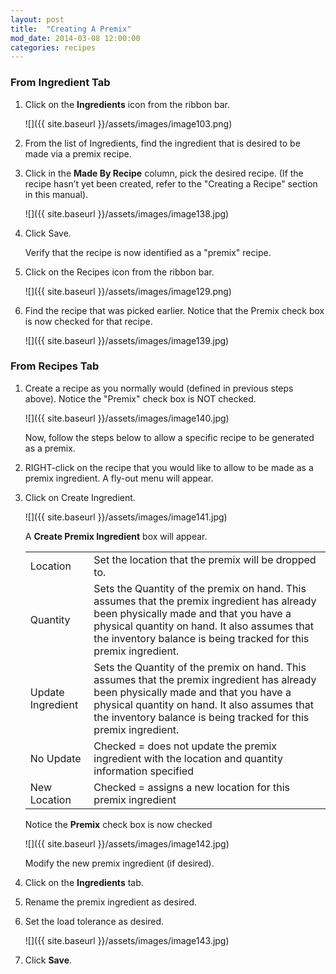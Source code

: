 ```yaml
---
layout: post
title:  "Creating A Premix"
mod_date: 2014-03-08 12:00:00
categories: recipes
---
```


### From Ingredient Tab

1.	Click on the **Ingredients** icon from the ribbon bar.

	![]({{ site.baseurl }}/assets/images/image103.png)

2.	From the list of Ingredients, find the ingredient that is desired to be made via a premix recipe.

3.	Click in the **Made By Recipe** column, pick the desired recipe.  (If the recipe hasn’t yet been created, refer to the "Creating a Recipe" section in this manual).

	![]({{ site.baseurl }}/assets/images/image138.jpg)

4.	Click Save.


	Verify that the recipe is now identified as a "premix" recipe.

5.	Click on the Recipes icon from the ribbon bar.

	![]({{ site.baseurl }}/assets/images/image129.png)

6.	Find the recipe that was picked earlier.  Notice that the Premix check box is now checked for that recipe.  

	![]({{ site.baseurl }}/assets/images/image139.jpg)

### From Recipes Tab

1.	Create a recipe as you normally would (defined in previous steps above).  Notice the "Premix" check box is NOT checked.

	![]({{ site.baseurl }}/assets/images/image140.jpg)

	Now, follow the steps below to allow a specific recipe to be generated as a premix.

2.	RIGHT-click on the recipe that you would like to allow to be made as a premix ingredient.  A fly-out menu will appear.

3.	Click on Create Ingredient.

	![]({{ site.baseurl }}/assets/images/image141.jpg)

	A **Create Premix Ingredient** box will appear.


	|      |      |
	| ---- | ---- |
	| Location | Set the location that the premix will be dropped to. |
	| Quantity | Sets the Quantity of the premix on hand. This assumes that the premix ingredient has already been physically made and that you have a physical quantity on hand. It also assumes that the inventory balance is being tracked for this premix ingredient. |
	| Update Ingredient | Sets the Quantity of the premix on hand. This assumes that the premix ingredient has already been physically made and that you have a physical quantity on hand. It also assumes that the inventory balance is being tracked for this premix ingredient. |
	| No Update | Checked = does not update the premix ingredient with the location and quantity information specified |
	| New Location | Checked = assigns a new location for this premix ingredient |


	Notice the **Premix** check box is now checked

	![]({{ site.baseurl }}/assets/images/image142.jpg)

	Modify the new premix ingredient (if desired).

4.	Click on the **Ingredients** tab.
5.	Rename the premix ingredient as desired.
6.	Set the load tolerance as desired.

	![]({{ site.baseurl }}/assets/images/image143.jpg)

7.	Click **Save**.
